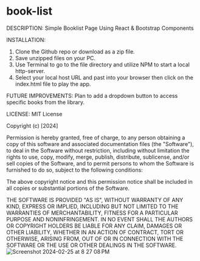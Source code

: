 # book-list

DESCRIPTION: Simple Booklist Page Using React & Bootstrap Components

INSTALLATION:

1. Clone the Github repo or download as a zip file.
2. Save unzipped files on your PC.
3. Use Terminal to go to the file directory and utilize NPM to start a local http-server.
4. Select your local host URL and past into your browser then click on the index.html file to play the app.

FUTURE IMPROVEMENTS: Plan to add a dropdown button to access specific books from the library.

LICENSE: MIT License

Copyright (c) [2024]

Permission is hereby granted, free of charge, to any person obtaining a copy of this software and associated documentation files (the "Software"), to deal in the Software without restriction, including without limitation the rights to use, copy, modify, merge, publish, distribute, sublicense, and/or sell copies of the Software, and to permit persons to whom the Software is furnished to do so, subject to the following conditions:

The above copyright notice and this permission notice shall be included in all copies or substantial portions of the Software.

THE SOFTWARE IS PROVIDED "AS IS", WITHOUT WARRANTY OF ANY KIND, EXPRESS OR IMPLIED, INCLUDING BUT NOT LIMITED TO THE WARRANTIES OF MERCHANTABILITY, FITNESS FOR A PARTICULAR PURPOSE AND NONINFRINGEMENT. IN NO EVENT SHALL THE AUTHORS OR COPYRIGHT HOLDERS BE LIABLE FOR ANY CLAIM, DAMAGES OR OTHER LIABILITY, WHETHER IN AN ACTION OF CONTRACT, TORT OR OTHERWISE, ARISING FROM, OUT OF OR IN CONNECTION WITH THE SOFTWARE OR THE USE OR OTHER DEALINGS IN THE SOFTWARE.
![Screenshot 2024-02-25 at 8 27 08 PM](https://github.com/jbondi76/book-list/assets/146673750/f4d9dade-feff-46f6-af30-cef321de59e7)
